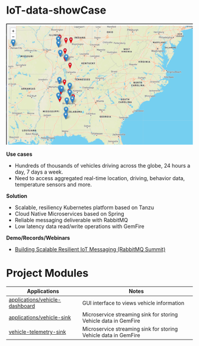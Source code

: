 # IoT-data-showCase


 ![dashboard-map.png](docs/images/dashboard-map.png)

**Use cases**

- Hundreds of thousands of vehicles driving across the globe, 24 hours a day, 7 days a week.
- Need to access aggregated real-time location, driving, behavior data, temperature sensors and more.

**Solution**

- Scalable, resiliency Kubernetes platform based on Tanzu
- Cloud Native Microservices based on Spring
- Reliable messaging deliverable with RabbitMQ
- Low latency data read/write operations with GemFire




**Demo/Records/Webinars**

- [Building Scalable Resilient IoT Messaging (RabbitMQ Summit)](https://www.youtube.com/watch?v=BWcofi2FKHo) 


# Project Modules


| Applications                                                     | Notes                                                                                        |
|------------------------------------------------------------------|----------------------------------------------------------------------------------------------|
| [applications/vehicle-dashboard](applications/vehicle-dashboard) | GUI interface to views vehicle information                                                   |
| [applications/vehicle-sink](applications/vehicle-sink)           | Microservice streaming sink for storing Vehicle data in GemFire                              |
| [vehicle-telemetry-sink](applications/vehicle-telemetry-sink)    | Microservice streaming sink for storing Vehicle data in GemFire                              |

